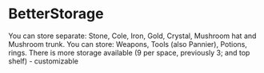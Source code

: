 # BetterStorage
You can store separate: Stone, Cole, Iron, Gold, Crystal, Mushroom hat and Mushroom trunk. You can store: Weapons, Tools (also Pannier), Potions, rings. There is more storage available (9 per space, previously 3; and top shelf) - customizable
